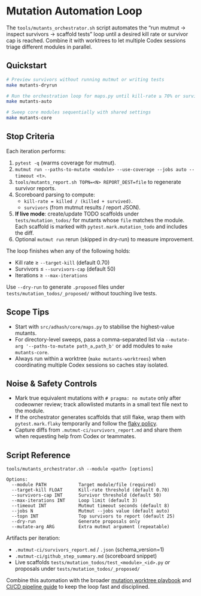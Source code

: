 
# Mutation Automation Loop

The `tools/mutants_orchestrator.sh` script automates the “run mutmut → inspect
survivors → scaffold tests” loop until a desired kill rate or survivor cap is
reached. Combine it with worktrees to let multiple Codex sessions triage
different modules in parallel.

## Quickstart

```bash
# Preview survivors without running mutmut or writing tests
make mutants-dryrun

# Run the orchestration loop for maps.py until kill-rate ≥ 70% or survivors ≤ 50
make mutants-auto

# Sweep core modules sequentially with shared settings
make mutants-core
```

## Stop Criteria

Each iteration performs:

1. `pytest -q` (warms coverage for mutmut).
2. `mutmut run --paths-to-mutate <module> --use-coverage --jobs auto --timeout <t>`.
3. `tools/mutants_report.sh TOPN=<N> REPORT_DEST=file` to regenerate survivor
   reports.
4. Scoreboard parsing to compute:
   - `kill-rate = killed / (killed + survived)`.
   - `survivors` (from mutmut results / report JSON).
5. **If live mode**: create/update TODO scaffolds under
   `tests/mutation_todos/` for mutants whose `file` matches the module. Each
   scaffold is marked with `pytest.mark.mutation_todo` and includes the diff.
6. Optional `mutmut run` rerun (skipped in dry-run) to measure improvement.

The loop finishes when any of the following holds:

- Kill rate ≥ `--target-kill` (default 0.70)
- Survivors ≤ `--survivors-cap` (default 50)
- Iterations ≥ `--max-iterations`

Use `--dry-run` to generate `.proposed` files under
`tests/mutation_todos/_proposed/` without touching live tests.

## Scope Tips

- Start with `src/adhash/core/maps.py` to stabilise the highest-value mutants.
- For directory-level sweeps, pass a comma-separated list via
  `--mutate-arg '--paths-to-mutate path_a,path_b'` or add modules to
  `make mutants-core`.
- Always run within a worktree (`make mutants-worktrees`) when coordinating
  multiple Codex sessions so caches stay isolated.

## Noise & Safety Controls

- Mark true equivalent mutations with `# pragma: no mutate` only after codeowner
  review; track allowlisted mutants in a small text file next to the module.
- If the orchestrator generates scaffolds that still flake, wrap them with
  `pytest.mark.flaky` temporarily and follow the
  [flaky policy](flaky_policy.md).
- Capture diffs from `.mutmut-ci/survivors_report.md` and share them when
  requesting help from Codex or teammates.

## Script Reference

```
tools/mutants_orchestrator.sh --module <path> [options]

Options:
  --module PATH            Target module/file (required)
  --target-kill FLOAT      Kill-rate threshold (default 0.70)
  --survivors-cap INT      Survivor threshold (default 50)
  --max-iterations INT     Loop limit (default 3)
  --timeout INT            Mutmut timeout seconds (default 8)
  --jobs N                 Mutmut --jobs value (default auto)
  --topn INT               Top survivors to report (default 25)
  --dry-run                Generate proposals only
  --mutate-arg ARG         Extra mutmut argument (repeatable)
```

Artifacts per iteration:

- `.mutmut-ci/survivors_report.md` / `.json` (schema_version=1)
- `.mutmut-ci/github_step_summary.md` (scoreboard snippet)
- Live scaffolds `tests/mutation_todos/test_<module>_<id>.py` *or*
  proposals under `tests/mutation_todos/_proposed/`

Combine this automation with the broader
[mutation worktree playbook](../ops/mutation_worktrees.md) and
[CI/CD pipeline guide](../ops/ci_cd_pipeline.md) to keep the loop fast and
disciplined.
